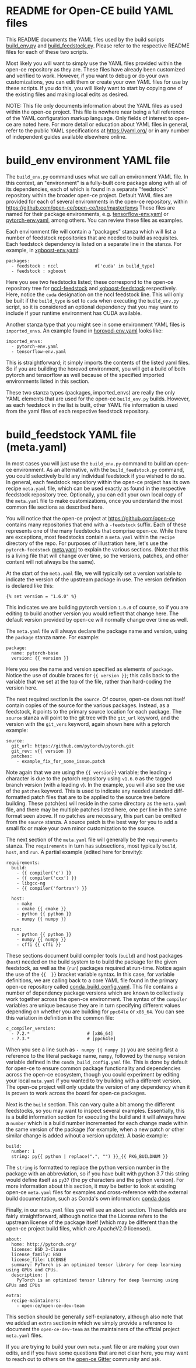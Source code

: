 
# README for Open-CE build YAML files


This README documents the YAML files used by the build scripts
[build_env.py](https://github.com/open-ce/open-ce/blob/master/doc/README.build_env.md)
and [build_feedstock.py](https://github.com/open-ce/open-ce/blob/master/doc/README.build_feedstock.md).
Please refer to the respective README files for each of these two scripts.

Most likely you will want to simply use the YAML files provided within the
open-ce repository as they are. These files have already been customized and
verified to work. However, if you want to debug or do your own customizations,
you can edit them or create your own YAML files for use by these scripts. If you
do this, you will likely want to start by copying one of the existing files and
making local edits as desired.

NOTE: This file only documents information about the YAML files as used within
the open-ce project. This file is nowhere near being a full reference of the
YAML configuration markup language. Only fields of interest to open-ce are noted
here. For more detail or education about YAML files in general, refer to the
public YAML specifications at https://yaml.org/ or in any number of independent
guides available elsewhere online.


# build_env environment YAML file

The `build_env.py` command uses what we call an environment YAML file.
In this context, an "environment" is a fully-built core package along with all
of its dependencies, each of which is found in a separate "feedstock" repository
within the broader open-ce project.
Default YAML files are provided for each of several environments in the open-ce
repository, within https://github.com/open-ce/open-ce/tree/master/envs
These files are named for their package environments, e.g.
[tensorflow-env.yaml](https://github.com/open-ce/open-ce/blob/master/envs/tensorflow-env.yaml)
or [pytorch-env.yaml](https://github.com/open-ce/open-ce/blob/master/envs/pytorch-env.yaml),
among others. You can review these files as examples.

Each environment file will contain a "packages" stanza which will list a number
of feedstock repositories that are needed to build as requisites. Each feedstock
dependency is listed on a separate line in the stanza. For example, in
[xgboost-env.yaml](https://github.com/open-ce/open-ce/blob/master/envs/xgboost-env.yaml):
```
packages:
  - feedstock : nccl              #['cuda' in build_type]
  - feedstock : xgboost
```
Here you see two feedstocks listed; these correspond to the open-ce repository
tree for [nccl-feedstock](https://github.com/open-ce/nccl-feedstock) and
[xgboost-feedstock](https://github.com/open-ce/xgboost-feedstock) respectively.
Here, notice the `cuda` designation on the nccl feedstock line. This will only
be built if the `build_type` is set to `cuda` when executing the `build_env.py`
script, so it is considered an optional dependency that you may want to include
if your runtime environment has CUDA available.

Another stanza type that you might see in some environment YAML files is
`imported_envs`. An example found in
[horovod-env.yaml](https://github.com/open-ce/open-ce/blob/master/envs/horovod-env.yaml)
looks like:
```
imported_envs:
  - pytorch-env.yaml
  - tensorflow-env.yaml
```
This is straightforward; it simply imports the contents of the listed yaml
files. So if you are building the horovod environment, you will get a build of
both pytorch and tensorflow as well because of the specified imported
environments listed in this section.

These two stanza types (packages, imported_envs) are really the only
YAML elements that are used for the open-ce `build_env.py` builds. However, as
each feedstock in the list is built, other YAML file information is used from
the yaml files of each respective feedstock repository.


# build_feedstock YAML file (meta.yaml)

In most cases you will just use the `build_env.py` command to build an open-ce
environment. As an alternative, with the `build_feedstock.py` command, you could
selectively build any individual feedstock if you wished to do so.
In general, each feedstock repository within the open-ce project has its own
recipe `meta.yaml` file, which can be used exactly as found in the respective
feedstock repository tree. Optionally, you can edit your own local copy of the
`meta.yaml` file to make customizations, once you understand the most common
file sections as described here.

You will notice that the open-ce project at https://github.com/open-ce contains
many repositories that end with a `-feedstock` suffix. Each of these represents
one of the many feedstocks that comprise open-ce. While there are exceptions,
most feedstocks contain a `meta.yaml` within the `recipe` directory of the repo.
For purposes of illustration here, let's use the `pytorch-feedstock`
[meta.yaml](https://github.com/open-ce/pytorch-feedstock/blob/master/recipe/meta.yaml) to explain the various sections.  (Note that this is a living file that
will change over time, so the versions, patches, and other content will not
always be the same).

At the start of the `meta.yaml` file, we will typically set a version variable
to indicate the version of the upstream package in use. The version definition
is declared like this:
```
{% set version = "1.6.0" %}
```
This indicates we are building pytorch version `1.6.0` of course, so if you
are editing to build another version you would reflect that change here. The
default version provided by open-ce will normally change over time as well.

The `meta.yaml` file will always declare the package name and version, using
the `package` stanza name.  For example:
```
package:
  name: pytorch-base
  version: {{ version }}
```
Here you see the name and version specified as elements of `package`. Notice
the use of double braces for `{{ version }}`; this calls back to the variable
that we set at the top of the file, rather than hard-coding the version here.

The next required section is the `source`. Of course, open-ce does not itself
contain copies of the source for the various packages. Instead, as a feedstock,
it points to the primary source location for each package. The `source` stanza
will point to the git tree with the `git_url` keyword, and the version with the
`git_vers` keyword, again shown here with a pytorch example:
```
source:
  git_url: https://github.com/pytorch/pytorch.git
  git_rev: v{{ version }}
  patches:
    - example_fix_for_some_issue.patch
```
Note again that we are using the `{{ version}}` variable; the leading `v`
character is due to the pytorch repository using `v1.6.0` as the tagged branch
version (with a leading `v`). In the example, you will also see the use of the
`patches` keyword. This is used to indicate any needed standard diff-formatted
patch files that are to be applied to the source tree before building. These
patch(es) will reside in the same directory as the `meta.yaml` file, and there
may be multiple patches listed here, one per line in the same format seen above.
If no patches are necessary, this part can be omitted from the `source` stanza.
A source patch is the best way for you to add a small fix or make your own
minor customization to the source.

The next section of the `meta.yaml` file will generally be the `requirements`
stanza.  The `requirements` in turn has subsections, most typically `build`,
`host`, and `run`.  A partial example (edited here for brevity):
```
requirements:
  build:
    - {{ compiler('c') }}
    - {{ compiler('cxx') }}
    - libgcc-ng
    - {{ compiler('fortran') }}

  host:
    - make
    - cmake {{ cmake }}
    - python {{ python }}
    - numpy {{ numpy }}

  run:
    - python {{ python }}
    - numpy {{ numpy }}
    - cffi {{ cffi }}
```
These sections document build compiler tools (`build`) and host packages
(`host`) needed on the build system to to build the package for the given
feedstock, as well as the (`run`) packages required at run-time. Notice again
the use of the `{{  }}` bracket variable syntax. In this case, for variable
definitions, we are calling back to a core YAML file found in the primary
open-ce repository called
[conda_build_config.yaml](https://github.com/open-ce/open-ce/blob/master/conda_build_config.yaml). This file contains a number of dependency package versions
which are known to collectively work together across the open-ce environment.
The syntax of the `compiler` variables are unique because they are in turn
specifying different values depending on whether you are building for `ppc64le`
or `x86_64`. You can see this variation in definition in the common file:
```
c_compiler_version:
  - 7.2.*                      # [x86_64]
  - 7.3.*                      # [ppc64le]
```
When you see a line such as `- numpy {{ numpy }}` you are seeing first a
reference to the literal package name, `numpy`, followed by the `numpy` version
variable defined in the `conda_build_config.yaml` file. This is done by default
for open-ce to ensure common package functionality and dependencies across the
open-ce ecosystem, though you could experiment by editing your local `meta.yaml`
if you wanted to try building with a different version. The open-ce project
will only update the version of any dependency when it is proven to work across
the board for open-ce packages.

Next is the `build` section.  This can vary quite a bit among the different
feedstocks, so you may want to inspect several examples. Essentially, this
is a build information section for executing the build and it will always
have a `number` which is a build number incremented for each change made
within the same version of the package (for example, when a new patch or other
similar change is added wihout a version update). A basic example:
```
build:
  number: 1
  string: py{{ python | replace(".", "") }}_{{ PKG_BUILDNUM }}
```
The `string` is formatted to replace the python version number in the package
with an abbreviation, so if you have built with python 3.7 this string would
define itself as `py37` (the py characters and the python version). For more
information about this section, it may be better to look at existing open-ce
`meta.yaml` files for examples and cross-reference with the external build
documentation, such as Conda's own information:
[conda docs](https://docs.conda.io/projects/conda-build/en/latest/resources/define-metadata.html#build-section)

Finally, in our `meta.yaml` files you will see an `about` section. These fields
are fairly straightforward, although notice that the License refers to the
upstream license of the package itself (which may be different than the open-ce
project build files, which are ApacheV2.0 licensed).
```
about:
  home: http://pytorch.org/
  license: BSD 3-Clause
  license_family: BSD
  license_file: LICENSE
  summary: PyTorch is an optimized tensor library for deep learning using GPUs and CPUs.
  description: |
    PyTorch is an optimized tensor library for deep learning using GPUs and CPUs

extra:
  recipe-maintainers:
    - open-ce/open-ce-dev-team

```
This section should be generally self-explanatory, although also note that we
added an `extra` section in which we simply provide a reference to document the
`open-ce-dev-team` as the maintainers of the official project `meta.yaml` files.

If you are trying to build your own `meta.yaml` file or are making your own
edits, and if you have some questions that are not clear here, you may want to
reach out to others on the [open-ce Gitter](https://gitter.im/open-ce/community) community and ask.
